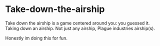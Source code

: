 # Take-down-the-airship
Take down the airship is a game centered around you: you guessed it. Taking down an airship. Not just any airship, Plague industries airship(s).



Honestly im doing this for fun.
